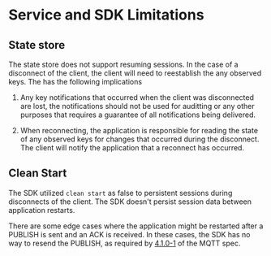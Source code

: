 # Service and SDK Limitations

## State store

The state store does not support resuming sessions. In the case of a disconnect of the client, the client will need to reestablish the any observed keys. The has the following implications

1. Any key notifications that occurred when the client was disconnected are lost, the notifications should not be used for auditting or any other purposes that requires a guarantee of all notifications being delivered.

1. When reconnecting, the application is responsible for reading the state of any observed keys for changes that occurred during the disconnect. The client will notify the application that a reconnect has occurred.

## Clean Start

The SDK utilized `clean start` as false to persistent sessions during disconnects of the client. The SDK doesn't persist session data between application restarts. 

There are some edge cases where the application might be restarted after a PUBLISH is sent and an ACK is received. In these cases, the SDK has no way to resend the PUBLISH, as required by [4.1.0-1](https://docs.oasis-open.org/mqtt/mqtt/v5.0/os/mqtt-v5.0-os.html#_Toc3901231) of the MQTT spec.
